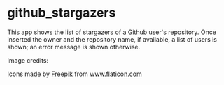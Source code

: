 # github_stargazers
This app shows the list of stargazers of a Github user's repository.
Once inserted the owner and the repository name, if available, a list of users is shown; an error message is shown otherwise.

Image credits:
<div>Icons made by <a href="https://www.flaticon.com/authors/freepik" title="Freepik">Freepik</a> from <a href="https://www.flaticon.com/" title="Flaticon">www.flaticon.com</a></div>